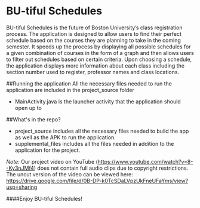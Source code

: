 # BU-tiful Schedules
BU-tiful Schedules is the future of Boston University’s class registration process. The application is designed to allow users to find their perfect schedule based on the courses they are planning to take in the coming semester. It speeds up the process by displaying all possible schedules for a given combination of courses in the form of a graph and then allows users to filter out schedules based on certain criteria. Upon choosing a schedule, the application displays more information about each class including the section number used to register, professor names and class locations.

##Running the application
All the necessary files needed to run the application are included in the project_source folder
  * MainActivity.java is the launcher activity that the application should open up to
  
##What's in the repo?
  * project_source includes all the necessary files needed to build the app as well as the APK to run the application.
  * supplemental_files includes all the files needed in addition to the application for the project.

*Note:*
Our project video on YouTube (https://www.youtube.com/watch?v=8--Ky3nJMf4) does not contain full audio clips due to copyright restrictions. The uncut version of the video can be viewed here: https://drive.google.com/file/d/0B-DP-k0TcSDaLVpzUkFneUFaYms/view?usp=sharing

####Enjoy BU-tiful Schedules!